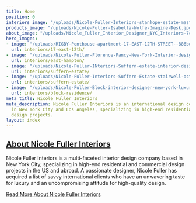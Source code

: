```yaml
---
title: Home
position: 0
interiors_image: "/uploads/Nicole-Fuller-Interiors-stanhope-estate-master-bathroom-wood-marble-tub.jpg"
products_image: "/uploads/Nicole-Fuller-Isabella-Wolfe-Imagine-Desk.jpg"
about_image: "/uploads/Nicole_Fuller_Interior_Designer_NYC_Interiors-7cdab4.jpg"
hero_images:
- image: "/uploads/RIGBY-Penthouse-apartment-17-EAST-12TH-STREET--886bdb.jpg"
  url: interiors/17-east-12th/
- image: "/uploads/Nicole-Fuller-Florence-Fancy-New-York-Interior-designer-luxury-retail-design-c58ca7.jpg"
  url: interiors/east-hampton/
- image: "/uploads/Nicole-Fuller-INteriors-Suffern-estate-interior-design-fornasetti-wallpaper-kitchen.jpg"
  url: interiors/suffern-estate/
- image: "/uploads/Nicole-Fuller-Interiors-Suffern-Estate-stairwell-octagon-dome-purple-chandeliers.jpg"
  url: interiors/suffern-estate/
- image: "/uploads/Nicole-Fuller-Block-interior-designer-new-york-luxury-penthouse-design.jpg"
  url: interiors/block-residence/
meta_title: Nicole Fuller Interiors
meta_description: Nicole Fuller Interiors is an international design company based
  in New York City and Los Angeles, specializing in high-end residential and commercial
  design projects.
layout: index
---
```


## [About Nicole Fuller Interiors](/about/)
Nicole Fuller Interiors is a multi-faceted interior design company based in New York City, specializing in high-end residential and commercial design projects in the US and abroad. A passionate designer, Nicole Fuller has acquired a list of savvy international clients who have an unwavering taste for luxury and an uncompromising attitude for high-quality design.

[Read More About Nicole Fuller Interiors](/about/)
